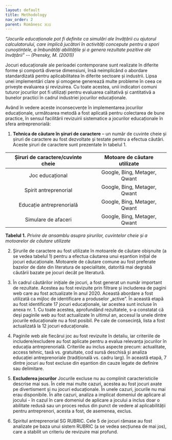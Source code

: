 ```yaml
---
layout: default
title: Methodology
nav_order: 2
parent: Românesc 🇷🇴
---
```


_“Jocurile educaționale pot fi definite ca simulări ale învățării cu ajutorul calculatorului, care implică jucători în activități concepute pentru a spori cunoștințele, a îmbunătăți abilitățile și a genera rezultate pozitive ale învățării” -- (Prensky, M. (2001))_

Jocuri educaționale ale perioadei contemporane sunt realizate în diferite forme și comportă diverse dimensiuni, însă neimplicând o abordare standardizată pentru aplicabilitatea în diferite sectoare și industrii. Lipsa unei implementări clare și omogene generează multe probleme în ceea ce privește evaluarea și revizuirea. Cu toate acestea, unii indicatori comuni tuturor jocurilor pot fi utilizați pentru evaluarea calitativă și cantitativă a bunelor practici în cadrul industriei jocurilor educaționale.

Având în vedere aceste inconsecvențe în implementarea jocurilor educaționale, următoarea metodă a fost aplicată pentru colectarea de bune practice, în sensul facilitării revizuirii sistematice a jocurilor educaționale în sfera antreprenorială:

1. **Tehnica de căutare în șiruri de caractere** – un număr de cuvinte cheie și șiruri de caractere au fost dezvoltate și testate pentru a efectua căutări. Aceste șiruri de caractere sunt prezentate în tabelul 1.

| **Șiruri de caractere/cuvinte cheie** | **Motoare de căutare utilizate** |
| :-----------------------------------: | :------------------------------: |
|            Joc educațional            |   Google, Bing, Metager, Qwant   |
|         Spirit antreprenorial         |   Google, Bing, Metager, Qwant   |
|       Educație antreprenorială        |   Google, Bing, Metager, Qwant   |
|          Simulare de afaceri          |   Google, Bing, Metager, Qwant   |

**Tabelul 1.** _Privire de ansamblu asupra șirurilor, cuvintelor cheie și a motoarelor de căutare utilizate_

2.	Șirurile de caractere au fost utilizate în motoarele de căutare obișnuite (a se vedea tabelul 1) pentru a efectua căutarea unui eșantion inițial de jocuri educaționale.  Motoarele de căutare comune au fost preferate bazelor de date din literatura de specialitate, datorită mai degrabă căutării bazate pe jocuri decât pe literatură. 

3.	În cadrul căutărilor inițiale de jocuri, a fost generat un număr important de rezultate.  Acestea au fost revizuite prin filtrare și includerea de pagini web care au fost actualizate în anul 2020.  Această abordare a fost utilizată ca mijloc de identificare a produselor „active”. În această etapă au fost identificate 17 jocuri educaționale, iar acestea sunt incluse în anexa nr. 1. Cu toate acestea, aprofundând rezultatele, s-a constatat că deși paginile web au fost actualizate în ultimul an, accesul la unele dintre jocurile educaționale nu a fost posibil.  Pe cale de consecință, lista a fost actualizată la 12 jocuri educaționale. 

4.	Paginile web ale fiecărui joc au fost revizuite în detaliu, iar criteriile de includere/excludere au fost aplicate pentru a evalua relevanța jocurilor în educația antreprenorială.  Criteriile au inclus aspecte precum: actualitate, access tehnic, taxă vs. gratuitate, cod sursă deschisă și analiza educației antreprenoriale (tradițională vs. cadru larg).  În această etapă, 7 dintre jocuri au fost excluse din eșantion din cauze legate de definire sau delimitare. 

5.	**Excluderea jocurilor**  Jocurile excluse nu au complinit caracteristicile descrise mai sus.  În cele mai multe cazuri, acestea au fost jocuri axate pe divertisment și nu jocuri educaționale.  În unele cazuri, jocurile nu mai erau disponibile.  În alte cazuri, analiza a implicat domeniul de aplicare al jocului - în cazul în care domeniul de aplicare a jocului a inclus doar o abilitate redusă sau un proces redus din punct de vedere al aplicabilității pentru antreprenori, acesta a fost, de asemenea, exclus.  

6.	Spiritul antreprenorial SG RUBRIC.  Cele 5 de jocuri rămase au fost analizate pe baza unui sistem RUBRIC (a se vedea secțiunea de mai jos), care a stabilit un criteriu de revizuire mai profund. 

